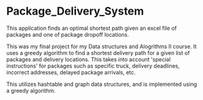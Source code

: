 # Package_Delivery_System
This application finds an optimal shortest path given an excel file of packages and one of package dropoff locations.

This was my final project for my Data structures and Alogrithms II course.  It uses a greedy algorithm to find
a shortest delivery path for a given list of packages and delivery locations.  This takes into account 'special instructions'
for packages such as specific truck, delivery deadlines, incorrect addresses, delayed package arrivals, etc.

This utilizes hashtable and graph data structures, and is implemented using a greedy algorithm.
